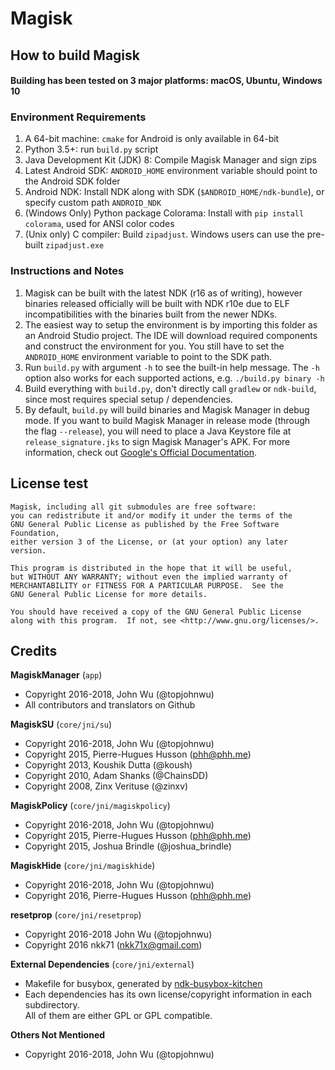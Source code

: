 # Magisk

## How to build Magisk

#### Building has been tested on 3 major platforms: macOS, Ubuntu, Windows 10

### Environment Requirements

1. A 64-bit machine: `cmake` for Android is only available in 64-bit
2. Python 3.5+: run `build.py` script
3. Java Development Kit (JDK) 8: Compile Magisk Manager and sign zips
4. Latest Android SDK: `ANDROID_HOME` environment variable should point to the Android SDK folder
5. Android NDK: Install NDK along with SDK (`$ANDROID_HOME/ndk-bundle`), or specify custom path `ANDROID_NDK`
6. (Windows Only) Python package Colorama: Install with `pip install colorama`, used for ANSI color codes
7. (Unix only) C compiler: Build `zipadjust`. Windows users can use the pre-built `zipadjust.exe`

### Instructions and Notes
1. Magisk can be built with the latest NDK (r16 as of writing), however binaries released officially will be built with NDK r10e due to ELF incompatibilities with the binaries built from the newer NDKs.
2. The easiest way to setup the environment is by importing this folder as an Android Studio project. The IDE will download required components and construct the environment for you. You still have to set the `ANDROID_HOME` environment variable to point to the SDK path.
3. Run `build.py` with argument `-h` to see the built-in help message. The `-h` option also works for each supported actions, e.g. `./build.py binary -h`
4. Build everything with `build.py`, don't directly call `gradlew` or `ndk-build`, since most requires special setup / dependencies.
5. By default, `build.py` will build binaries and Magisk Manager in debug mode. If you want to build Magisk Manager in release mode (through the flag `--release`), you will need to place a Java Keystore file at `release_signature.jks` to sign Magisk Manager's APK. For more information, check out [Google's Official Documentation](https://developer.android.com/studio/publish/app-signing.html#signing-manually).


## License test

```
Magisk, including all git submodules are free software:
you can redistribute it and/or modify it under the terms of the 
GNU General Public License as published by the Free Software Foundation, 
either version 3 of the License, or (at your option) any later version.

This program is distributed in the hope that it will be useful,
but WITHOUT ANY WARRANTY; without even the implied warranty of
MERCHANTABILITY or FITNESS FOR A PARTICULAR PURPOSE.  See the
GNU General Public License for more details.

You should have received a copy of the GNU General Public License
along with this program.  If not, see <http://www.gnu.org/licenses/>.
```

## Credits

**MagiskManager** (`app`)

* Copyright 2016-2018, John Wu (@topjohnwu)
* All contributors and translators on Github

**MagiskSU** (`core/jni/su`)

* Copyright 2016-2018, John Wu (@topjohnwu)
* Copyright 2015, Pierre-Hugues Husson (phh@phh.me)
* Copyright 2013, Koushik Dutta (@koush)
* Copyright 2010, Adam Shanks (@ChainsDD)
* Copyright 2008, Zinx Verituse (@zinxv)

**MagiskPolicy** (`core/jni/magiskpolicy`)

* Copyright 2016-2018, John Wu (@topjohnwu)
* Copyright 2015, Pierre-Hugues Husson (phh@phh.me)
* Copyright 2015, Joshua Brindle (@joshua_brindle)

**MagiskHide** (`core/jni/magiskhide`)

* Copyright 2016-2018, John Wu (@topjohnwu)
* Copyright 2016, Pierre-Hugues Husson (phh@phh.me)

**resetprop** (`core/jni/resetprop`)

 * Copyright 2016-2018 John Wu (@topjohnwu)
 * Copyright 2016 nkk71 (nkk71x@gmail.com)

**External Dependencies** (`core/jni/external`)

* Makefile for busybox, generated by [ndk-busybox-kitchen](https://github.com/topjohnwu/ndk-busybox-kitchen)
* Each dependencies has its own license/copyright information in each subdirectory.  
All of them are either GPL or GPL compatible.

**Others Not Mentioned**

* Copyright 2016-2018, John Wu (@topjohnwu)
